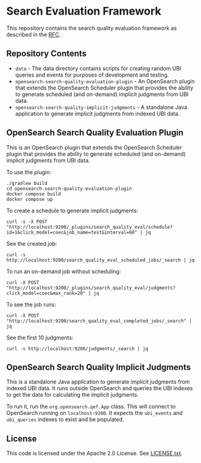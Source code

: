 # Search Evaluation Framework

This repository contains the search quality evaluation framework as described in the [RFC](https://github.com/opensearch-project/OpenSearch/issues/15354).

## Repository Contents

* `data` - The data directory contains scripts for creating random UBI queries and events for purposes of development and testing.
* `opensearch-search-quality-evaluation-plugin` - An OpenSearch plugin that extends the OpenSearch Scheduler plugin that provides the ability to generate scheduled (and on-demand) implicit judgments from UBI data.
* `opensearch-search-quality-implicit-judgments` - A standalone Java application to generate implicit judgments from indexed UBI data.

## OpenSearch Search Quality Evaluation Plugin

This is an OpenSearch plugin that extends the OpenSearch Scheduler plugin that provides the ability to generate scheduled (and on-demand) implicit judgments from UBI data.

To use the plugin:

```
./gradlew build
cd opensearch-search-quality-evaluation-plugin
docker compose build
docker compose up
```

To create a schedule to generate implicit judgments:

```
curl -s -X POST "http://localhost:9200/_plugins/search_quality_eval/schedule?id=1&click_model=coec&job_name=test&interval=60" | jq
```

See the created job:

```
curl -s http://localhost:9200/search_quality_eval_scheduled_jobs/_search | jq
```

To run an on-demand job without scheduling:

```
curl -X POST "http://localhost:9200/_plugins/search_quality_eval/judgments?click_model=coec&max_rank=20" | jq
```

To see the job runs:

```
curl -X POST "http://localhost:9200/search_quality_eval_completed_jobs/_search" | jq
```

See the first 10 judgments:

```
curl -s http://localhost:9200/judgments/_search | jq
```

## OpenSearch Search Quality Implicit Judgments

This is a standalone Java application to generate implicit judgments from indexed UBI data. It runs outside OpenSearch and queries the UBI indexes to get the data for calculating the implicit judgments.

To run it, run the `org.opensearch.qef.App` class. This will connect to OpenSearch running on `localhost:9200`. It expects the `ubi_events` and `ubi_queries` indexes to exist and be populated.

## License

This code is licensed under the Apache 2.0 License. See [LICENSE.txt](LICENSE.txt).
